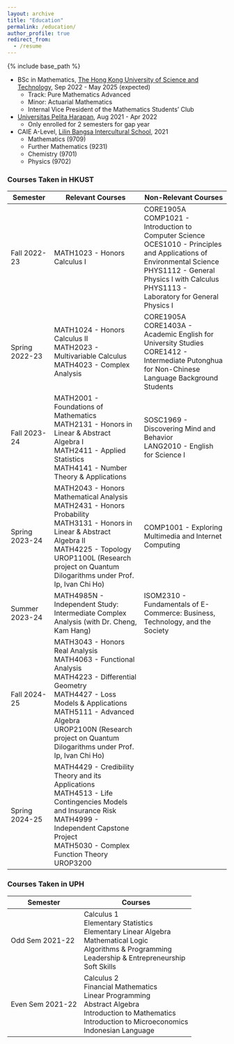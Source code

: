 ```yaml
---
layout: archive
title: "Education"
permalink: /education/
author_profile: true
redirect_from:
  - /resume
---
```


{% include base_path %}


* BSc in Mathematics, [The Hong Kong University of Science and Technology](https://hkust.edu.hk/), Sep 2022 - May 2025 (expected)
  * Track: Pure Mathematics Advanced
  * Minor: Actuarial Mathematics
  * Internal Vice President of the Mathematics Students’ Club
* [Universitas Pelita Harapan](https://www.uph.edu/en/homepage/), Aug 2021 - Apr 2022
  * Only enrolled for 2 semesters for gap year 
* CAIE A-Level, [Lilin Bangsa Intercultural School](https://www.lilinbangsa.sch.id/), 2021
  * Mathematics (9709)
  * Further Mathematics (9231)
  * Chemistry (9701)
  * Physics (9702)

### Courses Taken in HKUST

| Semester       | Relevant Courses                                                                                                                                                                                                                                                  | Non-Relevant Courses                                                                                                                                                                                                     |
|----------------|-------------------------------------------------------------------------------------------------------------------------------------------------------------------------------------------------------------------------------------------------------------------|--------------------------------------------------------------------------------------------------------------------------------------------------------------------------------------------------------------------------|
| Fall 2022-23   | MATH1023 - Honors Calculus I                                                                                                                                                                                                                                      | CORE1905A<br>COMP1021 - Introduction to Computer Science<br>OCES1010 - Principles and Applications of Environmental Science<br>PHYS1112 - General Physics I with Calculus<br>PHYS1113 - Laboratory for General Physics I |
| Spring 2022-23 | MATH1024 - Honors Calculus II<br>MATH2023 - Multivariable Calculus<br>MATH4023 - Complex Analysis                                                                                                                                                                 | CORE1905A<br>CORE1403A - Academic English for University Studies<br>CORE1412 - Intermediate Putonghua for Non-Chinese Language Background Students                                                                       |
| Fall 2023-24   | MATH2001 - Foundations of Mathematics<br>MATH2131 - Honors in Linear & Abstract Algebra I<br>MATH2411 - Applied Statistics<br>MATH4141 - Number Theory & Applications                                                                                             | SOSC1969 - Discovering Mind and Behavior<br>LANG2010 - English for Science I                                                                                                                                             |
| Spring 2023-24 | MATH2043 - Honors Mathematical Analysis<br>MATH2431 - Honors Probability<br>MATH3131 - Honors in Linear & Abstract Algebra II<br>MATH4225 - Topology<br>UROP1100L (Research project on Quantum Dilogarithms under Prof. Ip, Ivan Chi Ho)                          | COMP1001 - Exploring Multimedia and Internet Computing                                                                                                                                                                   |
| Summer 2023-24 | MATH4985N - Independent Study: Intermediate Complex Analysis (with Dr. Cheng, Kam Hang)                                                                                                                                                                           | ISOM2310 - Fundamentals of E-Commerce: Business, Technology, and the Society                                                                                                                                             |
| Fall 2024-25   | MATH3043 - Honors Real Analysis<br>MATH4063 - Functional Analysis<br>MATH4223 - Differential Geometry<br>MATH4427 - Loss Models & Applications<br>MATH5111 - Advanced Algebra<br>UROP2100N (Research project on Quantum Dilogarithms under Prof. Ip, Ivan Chi Ho) |                                                                                                                                                                                                                          |
| Spring 2024-25 | MATH4429 - Credibility Theory and its Applications<br>MATH4513 - Life Contingencies Models and Insurance Risk<br>MATH4999 - Independent Capstone Project<br>MATH5030 - Complex Function Theory<br>UROP3200                                                        |                                                                                                                                                                                                                          |

### Courses Taken in UPH

| Semester         | Courses                                                                                                                                                               |
|------------------|-----------------------------------------------------------------------------------------------------------------------------------------------------------------------|
| Odd Sem 2021-22  | Calculus 1<br>Elementary Statistics<br>Elementary Linear Algebra<br>Mathematical Logic<br>Algorithms & Programming<br>Leadership & Entrepreneurship<br>Soft Skills    |
| Even Sem 2021-22 | Calculus 2<br>Financial Mathematics<br>Linear Programming<br>Abstract Algebra<br>Introduction to Mathematics<br>Introduction to Microeconomics<br>Indonesian Language |
